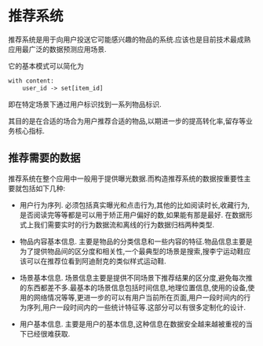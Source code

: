 # 推荐系统

推荐系统是用于向用户投送它可能感兴趣的物品的系统.应该也是目前技术最成熟应用最广泛的数据预测应用场景.

它的基本模式可以简化为

```txt
with content: 
    user_id -> set[item_id]
```

即在特定场景下通过用户标识找到一系列物品标识.

其目的是在合适的场合为用户推荐合适的物品,以期进一步的提高转化率,留存等业务核心指标.

## 推荐需要的数据

推荐系统在整个应用中一般用于提供曝光数据.而构造推荐系统的数据按重要性主要就包括如下几种:

+ 用户行为序列.
    必须包括真实曝光和点击行为,其他的比如阅读时长,收藏行为,是否阅读完等等都是可以用于矫正用户偏好的数,如果能有那是最好.
    在数据形式上我们需要实时的行为数据流和离线的行为数据归档两种类型.

+ 物品内容基本信息.
    主要是物品的分类信息和一些内容的特征.物品信息主要是为了提供物品间的区分度和相关性,一个最典型的场景是搜索,搜李宁运动鞋应该可以在推荐位看到阿迪耐克的类似样式运动鞋.

+ 场景基本信息.
    场景信息主要是提供不同场景下推荐结果的区分度,避免每次推的东西都差不多.最基本的场景信息包括时间信息,地理位置信息,使用的设备,使用的网络情况等等,更进一步的可以有用户当前所在页面,用户一段时间内的行为序列,用户一段时间内的一些统计特征等.这部分可以有很多定制化的设计.

+ 用户基本信息.
    主要是用户的基本信息,这种信息在数据安全越来越被重视的当下已经很难获取.